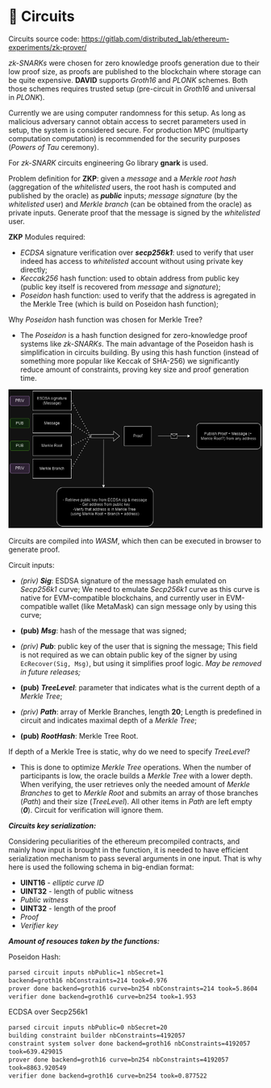 # 🔗 Circuits

Circuits source code: https://gitlab.com/distributed_lab/ethereum-experiments/zk-prover/

*zk-SNARKs* were chosen for zero knowledge proofs generation due to their low proof size, as proofs are published to the blockchain where storage can be quite expensive.
**DAVID** supports *Groth16* and *PLONK* schemes. Both those schemes requires trusted setup (pre-circuit in *Groth16* and universal in *PLONK*). 

Currently we are using computer randomness for this setup. As long as malicious adversary cannot obtain access to secret parameters used in setup, the system is considered secure. For production MPC (multiparty computation computation) is recommended for the security purposes (*Powers of Tau* ceremony). 

For *zk-SNARK* circuits engineering Go library **gnark** is used.

Problem definition for **ZKP**: given a *message* and a *Merkle root hash* (aggregation of the *whitelisted* users, the root hash is computed and published by the oracle) as ***public*** inputs; *message signature* (by the *whitelisted* user) and *Merkle branch* (can be obtained from the oracle) as private inputs. Generate proof that the message is signed by the *whitelisted* user.

**ZKP** Modules required:
- *ECDSA* signature verification over ***secp256k1***: used to verify that user indeed has access to *whitelisted* account without using private key directly;
- *Keccak256* hash function: used to obtain address from public key (public key itself is recovered from *message* and *signature*);
- *Poseidon* hash function: used to verify that the address is agregated in the Merkle Tree (which is build on Poseidon hash function);

Why *Poseidon* hash function was chosen for Merkle Tree?
- The *Poseidon* is a hash function designed for zero-knowledge proof systems like *zk-SNARKs*. The main advantage of the Poseidon hash is simplification in circuits building. By using this hash function (instead of something more popular like Keccak of SHA-256) we significantly reduce amount of constraints, proving key size and proof generation time.

![ZKP Design Image](imgs/Proof_logic.png)

Circuits are compiled into *WASM*, which then can be executed in browser to generate proof.

Circuit inputs:

- *(priv)* ***Sig***: ESDSA signature of the message hash emulated on *Secp256k1* curve; We need to emulate *Secp256k1* curve as this curve is native for EVM-compatible blockchains, and currently user in EVM-compatible wallet (like MetaMask) can sign message only by using this curve;

- **(pub)** ***Msg***: hash of the message that was signed;

- *(priv)* ***Pub***: public key of the user that is signing the message; This field is not required as we can obtain public key of the signer by using `EcRecover(Sig, Msg)`, but using it simplifies proof logic. *May be removed in future releases;*

- **(pub)** ***TreeLevel***: parameter that indicates what is the current depth of a *Merkle Tree*;

- *(priv)* ***Path***: array of Merkle Branches, length **20**; Length is predefined in circuit and indicates maximal depth of a *Merkle Tree*;

- **(pub)** ***RootHash***: Merkle Tree Root.

If depth of a Merkle Tree is static, why do we need to specify *TreeLevel*?

- This is done to optimize *Merkle Tree* operations. When the number of participants is low, the oracle builds a *Merkle Tree* with a lower depth. When verifying, the user retrieves only the needed amount of *Merkle Branches* to get to *Merkle Root* and submits an array of those branches (*Path*) and their size (*TreeLevel*). All other items in *Path* are left empty (***0***). Circuit for verification will ignore them.


***Circuits key serialization:***

Considering peculiarities of the ethereum precompiled contracts, and mainly how input is brought in the function, it is needed to have efficient serialization mechanism to pass several arguments in one input. That is why here is used the following schema in big-endian format:

- **UINT16** - *elliptic curve ID*
- **UINT32** - length of public witness
- *Public witness*
- **UINT32** - length of the proof
- *Proof*
- *Verifier key*


***Amount of resouces taken by the functions:***

Poseidon Hash:
```
parsed circuit inputs nbPublic=1 nbSecret=1  
backend=groth16 nbConstraints=214 took=0.976
prover done backend=groth16 curve=bn254 nbConstraints=214 took=5.8604
verifier done backend=groth16 curve=bn254 took=1.953
```

ECDSA over Secp256k1
```
parsed circuit inputs nbPublic=0 nbSecret=20
building constraint builder nbConstraints=4192057
constraint system solver done backend=groth16 nbConstraints=4192057 took=639.429015
prover done backend=groth16 curve=bn254 nbConstraints=4192057 took=8863.920549
verifier done backend=groth16 curve=bn254 took=0.877522
```

